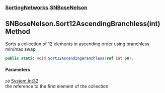### [SortingNetworks](./SortingNetworks.md 'SortingNetworks').[SNBoseNelson](./SortingNetworks-SNBoseNelson.md 'SortingNetworks.SNBoseNelson')
## SNBoseNelson.Sort12AscendingBranchless(int) Method
Sorts a collection of 12 elements in ascending order using branchless min/max swap.  
```csharp
public static void Sort12AscendingBranchless(ref int p0);
```
#### Parameters
<a name='SortingNetworks-SNBoseNelson-Sort12AscendingBranchless(int)-p0'></a>
`p0` [System.Int32](https://docs.microsoft.com/en-us/dotnet/api/System.Int32 'System.Int32')  
the reference to the first element of the collection  
  
